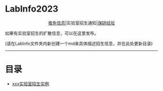 # LabInfo2023

<div align=center> 
<a href=../README.md>推免信息</a>|实验室招生通知|<a href=../experience/README.md>保研经验</a>
</div>


如果有实验室招生的扩散信息，可以在这里发布。

(请在LabInfo文件夹内新创建一个md来具体描述招生信息，并在此处更新目录)



---

# 目录

- [xxx实验室招生实例](./README.md)